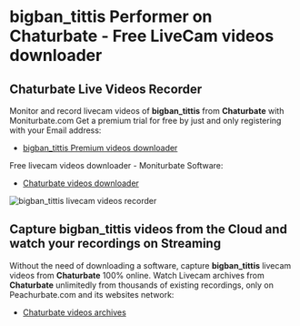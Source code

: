 # bigban_tittis Performer on Chaturbate - Free LiveCam videos downloader

## Chaturbate Live Videos Recorder

Monitor and record livecam videos of **bigban_tittis** from **Chaturbate** with Moniturbate.com
Get a premium trial for free by just and only registering with your Email address:
* [bigban_tittis Premium videos downloader](https://moniturbate.com/request-demo-licence-key.html)

Free livecam videos downloader - Moniturbate Software:
* [Chaturbate videos downloader](https://moniturbate.com/moniturbate-download-software.html)

![bigban_tittis livecam videos recorder](https://peachurnet.com/templates/moniturbate-software.png)


## Capture bigban_tittis videos from the Cloud and watch your recordings on Streaming

Without the need of downloading a software, capture **bigban_tittis** livecam videos from **Chaturbate** 100% online.
Watch Livecam archives from **Chaturbate** unlimitedly from thousands of existing recordings, only on Peachurbate.com and its websites network:
* [Chaturbate videos archives](https://peachurnet.com/)